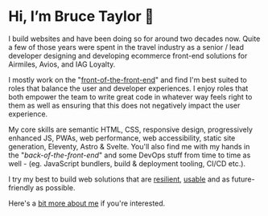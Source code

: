 # Hi, I’m Bruce Taylor 👋

I build websites and have been doing so for around two decades now. Quite a few of those years were spent in the travel industry as a senior / lead developer designing and developing ecommerce front-end solutions for Airmiles, Avios, and IAG Loyalty.

I mostly work on the "[front-of-the-front-end](https://bradfrost.com/blog/post/front-of-the-front-end-and-back-of-the-front-end-web-development/)" and find I'm best suited to roles that balance the user and developer experiences. I enjoy roles that both empower the team to write great code in whatever way feels right to them as well as ensuring that this does not negatively impact the user experience.

My core skills are semantic HTML, CSS, responsive design, progressively enhanced JS, PWAs, web performance, web accessibility, static site generation, Eleventy, Astro & Svelte. You'll also find me with my hands in the "*back-of-the-front-end*" and some DevOps stuff from time to time as well - (eg. JavaScript bundlers, build & deployment tooling, CI/CD etc.).

I try my best to build web solutions that are [resilient](https://resilientwebdesign.com/), [usable](https://trentwalton.com/2014/03/10/device-agnostic/) and as future-friendly as possible.

Here's a [bit more about me](https://brootaylor.com/about) if you're interested.
